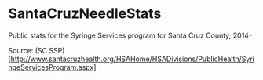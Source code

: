 # SantaCruzNeedleStats
Public stats for the Syringe Services program for Santa Cruz County, 2014-

Source: (SC SSP)[http://www.santacruzhealth.org/HSAHome/HSADivisions/PublicHealth/SyringeServicesProgram.aspx]
